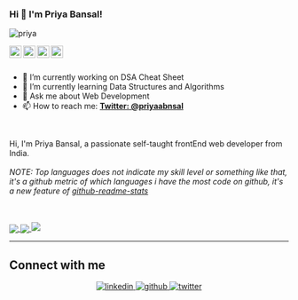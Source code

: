 ### Hi 👋 I'm Priya Bansal!

<p align="left"> <img src="https://komarev.com/ghpvc/?username=priyabnsal&label=Views&color=blue&style=plastic" alt="priya" /> </p>

<a href="https://twitter.com/priyaabnsal" target="_blank">
  <img align="left" alt="Priya s Twitter" width="22px" src="https://cdn.jsdelivr.net/npm/simple-icons@v3/icons/twitter.svg" />
</a>
<a href="https://www.linkedin.com/in/priyaabnsal/" target="_blank">
  <img align="left" alt="Pawan's Linkdein" width="22px" src="https://cdn.jsdelivr.net/npm/simple-icons@v3/icons/linkedin.svg" />
</a>
<a href="https://github.com/priyabnsal">
  <img align="left" alt="Pawan's Github" width="22px" src="https://cdn.jsdelivr.net/npm/simple-icons@v3/icons/github.svg" />
</a>
<a href="https://www.youtube.com/channel/UC5y5gI69oWufTlV2bNJ78uw">
  <img align="left" alt="Pawan's Youtube" width="22px" src="https://cdn.jsdelivr.net/npm/simple-icons@v3/icons/youtube.svg" />
</a>

<br/>

<br/>

- 🔭 I’m currently working on DSA Cheat Sheet
- 🌱 I’m currently learning Data Structures and Algorithms
- 💬 Ask me about Web Development
- 📫 How to reach me:  **[Twitter: @priyaabnsal](https://twitter.com/priyaabnsal)**
<br/>

Hi, I'm Priya Bansal, a passionate self-taught frontEnd web developer from India.
<br/>
<br/>
*NOTE: Top languages does not indicate my skill level or something like that, it's a github metric of which languages i have the most code on github, it's a new feature of [github-readme-stats](https://github.com/priyabnsal/github-readme-stats)*

<br/>
  <br/>
<a href="https://instagram.com/codepur_ka_superhero/">
  <img align="center" src="https://github-readme-stats.vercel.app/api/top-langs/?username=priyabnsal&layout=compact&theme=tokyonight&langs_count=6)](https://github.com/anuraghazra/github-readme-stats" />
</a>
<a href="https://www.facebook.com/imthepk/">
  
  <img align="center" src="https://github-readme-stats.vercel.app/api?username=priyabnsal&show_icons=true&theme=tokyonight&hide=contribs,prs" />
</a>
<!-- |[![stackoverflow card](https://readme-components.vercel.app/api?component=stackoverflow&stackoverflowid=12383316)](https://stackoverflow.com/users/12383316/dhruv-kothari) | -->
<img src="https://github-readme-streak-stats.herokuapp.com/?user=priyabnsal"/>

<!-- |---|---| -->
 
 ---

## Connect with me  
<div align="center">
 <a href="https://www.linkedin.com/in/priyaabnsal/" target="_blank">
<img src=https://img.shields.io/badge/linkedin-%231E77B5.svg?&style=for-the-badge&logo=linkedin&logoColor=white alt=linkedin style="margin-bottom: 5px;" />
</a>
<a href="https://github.com/priyabnsal" target="_blank">
<img src=https://img.shields.io/badge/github-%2324292e.svg?&style=for-the-badge&logo=github&logoColor=white alt=github style="margin-bottom: 5px;" />
</a>
<a href="https://twitter.com/priyaabnsal" target="_blank">
<img src=https://img.shields.io/badge/twitter-%2300acee.svg?&style=for-the-badge&logo=twitter&logoColor=white alt=twitter style="margin-bottom: 5px;" />
</a>

</div>

<!--
**priyabnsal/priyabnsal** is a ✨ _special_ ✨ repository because its `README.md` (this file) appears on your GitHub profile.
<a href="https://t.me/imthepk">
  <img align="left" alt="Pawan's Telegram" width="22px" src="https://cdn.jsdelivr.net/npm/simple-icons@v3/icons/telegram.svg" />
</a>
<a href="https://instagram.com/codepur_ka_superhero/">
  <img align="left" alt="Pawan's Instagram" width="22px" src="https://cdn.jsdelivr.net/npm/simple-icons@v3/icons/instagram.svg" />
</a>
<a href="https://www.facebook.com/imthepk/">
  <img align="left" alt="Pawan's Facebook" width="22px" src="https://cdn.jsdelivr.net/npm/simple-icons@v3/icons/facebook.svg" />
</a>
- 👯 I’m looking to collaborate on ...
- - 🤔 I’m looking for help with DSA
- 😄 Pronouns: She/her
- - ⚡ Fun fact:

![GitHub stats](https://github-readme-stats.vercel.app/api?username=priyabnsal&show_icons=true&theme=tokyonight&hide=contribs,prs)
[![Top Langs](https://github-readme-stats.vercel.app/api/top-langs/?username=priyabnsal&layout=compact&langs_count=10)](https://github.com/anuraghazra/github-readme-stats)


[![Priya's GitHub stats](https://github-readme-stats.vercel.app/api?username=priyabnsal)]
[![willianrod's wakatime stats](https://github-readme-stats.vercel.app/api/wakatime?username=priyabnsal&layout=compact)](https://github.com/anuraghazra/github-readme-stats)

![Anurag's GitHub stats](https://github-readme-stats.vercel.app/api?username=priyabnsal&hide=contribs,prs,issues)

![Anurag's GitHub stats](https://github-readme-stats.vercel.app/api?username=anuraghazra&show_icons=true)

[![Top Langs](https://github-readme-stats.vercel.app/api/top-langs/?username=priyabnsal)]

[![Readme Card](https://github-readme-stats.vercel.app/api/pin/?username=priyabnsal&repo=MERN_Stack)](https://github.com/anuraghazra/github-readme-stats)
-->
